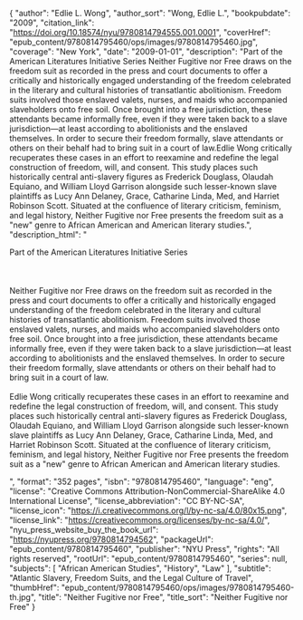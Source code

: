 {
  "author": "Edlie L. Wong",
  "author_sort": "Wong, Edlie L.",
  "bookpubdate": "2009",
  "citation_link": "https://doi.org/10.18574/nyu/9780814794555.001.0001",
  "coverHref": "epub_content/9780814795460/ops/images/9780814795460.jpg",
  "coverage": "New York",
  "date": "2009-01-01",
  "description": "Part of the American Literatures Initiative Series  Neither Fugitive nor Free draws on the freedom suit as recorded in the press and court documents to offer a critically and historically engaged understanding of the freedom celebrated in the literary and cultural histories of transatlantic abolitionism. Freedom suits involved those enslaved valets, nurses, and maids who accompanied slaveholders onto free soil. Once brought into a free jurisdiction, these attendants became informally free, even if they were taken back to a slave jurisdiction&#8212;at least according to abolitionists and the enslaved themselves. In order to secure their freedom formally, slave attendants or others on their behalf had to bring suit in a court of law.Edlie Wong critically recuperates these cases in an effort to reexamine and redefine the legal construction of freedom, will, and consent. This study places such historically central anti-slavery figures as Frederick Douglass, Olaudah Equiano, and William Lloyd Garrison alongside such lesser-known slave plaintiffs as Lucy Ann Delaney, Grace, Catharine Linda, Med, and Harriet Robinson Scott. Situated at the confluence of literary criticism, feminism, and legal history, Neither Fugitive nor Free presents the freedom suit as a \"new\" genre to African American and American literary studies.",
  "description_html": "<p>Part of the American Literatures Initiative Series  <br><br><br><br>Neither Fugitive nor Free draws on the freedom suit as recorded in the press and court documents to offer a critically and historically engaged understanding of the freedom celebrated in the literary and cultural histories of transatlantic abolitionism. Freedom suits involved those enslaved valets, nurses, and maids who accompanied slaveholders onto free soil. Once brought into a free jurisdiction, these attendants became informally free, even if they were taken back to a slave jurisdiction&#8212;at least according to abolitionists and the enslaved themselves. In order to secure their freedom formally, slave attendants or others on their behalf had to bring suit in a court of law.<br><br>Edlie Wong critically recuperates these cases in an effort to reexamine and redefine the legal construction of freedom, will, and consent. This study places such historically central anti-slavery figures as Frederick Douglass, Olaudah Equiano, and William Lloyd Garrison alongside such lesser-known slave plaintiffs as Lucy Ann Delaney, Grace, Catharine Linda, Med, and Harriet Robinson Scott. Situated at the confluence of literary criticism, feminism, and legal history, Neither Fugitive nor Free presents the freedom suit as a \"new\" genre to African American and American literary studies.</p>",
  "format": "352 pages",
  "isbn": "9780814795460",
  "language": "eng",
  "license": "Creative Commons Attribution-NonCommercial-ShareAlike 4.0 International License",
  "license_abbreviation": "CC BY-NC-SA",
  "license_icon": "https://i.creativecommons.org/l/by-nc-sa/4.0/80x15.png",
  "license_link": "https://creativecommons.org/licenses/by-nc-sa/4.0/",
  "nyu_press_website_buy_the_book_url": "https://nyupress.org/9780814794562",
  "packageUrl": "epub_content/9780814795460",
  "publisher": "NYU Press",
  "rights": "All rights reserved",
  "rootUrl": "epub_content/9780814795460",
  "series": null,
  "subjects": [
    "African American Studies",
    "History",
    "Law"
  ],
  "subtitle": "Atlantic Slavery, Freedom Suits, and the Legal Culture of Travel",
  "thumbHref": "epub_content/9780814795460/ops/images/9780814795460-th.jpg",
  "title": "Neither Fugitive nor Free",
  "title_sort": "Neither Fugitive nor Free"
}
